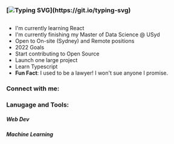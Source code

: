 ### [![Typing SVG](https://readme-typing-svg.herokuapp.com?color=%233DF7CA&duration=4500&center=true&lines=Hi+there%2C+I'm+Anthony!)](https://git.io/typing-svg)

##

- I'm currently learning React
- I'm currently finishing my Master of Data Science @ USyd
- Open to On-site (Sydney) and Remote positions
- 2022 Goals 
- Start contributing to Open Source
- Launch one large project
- Learn Typescript
- **Fun Fact**: I used to be a lawyer! I won't sue anyone I promise. 

### Connect with me:

### Lanugage and Tools:
##### Web Dev


##### Machine Learning 
